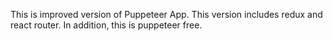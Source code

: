 This is improved version of Puppeteer App. This version includes redux and react router. In addition, this is puppeteer free.